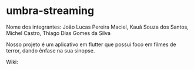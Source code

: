 # umbra-streaming

Nome dos integrantes:
João Lucas Pereira Maciel,
Kauã Souza dos Santos,
Michel Castro,
Thiago Dias Gomes da Silva

Nosso projeto é um aplicativo em flutter que possui foco em filmes de terror, dando ênfase na sua sinopse.

Wiki:
